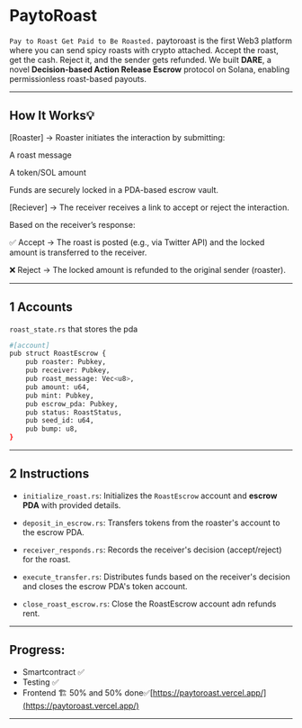 # PaytoRoast 
```Pay to Roast Get Paid to Be Roasted.```
paytoroast is the first Web3 platform where you can send spicy roasts with crypto attached. Accept the roast, get the cash. Reject it, and the sender gets refunded.
We built **DARE**, a novel **Decision-based Action Release Escrow** protocol on Solana,
 enabling permissionless roast-based payouts.

---
 ## How It Works💡
[Roaster] ->
Roaster initiates the interaction by submitting:

A roast message

A token/SOL amount

Funds are securely locked in a PDA-based escrow vault.


[Reciever] ->
The receiver receives a link to accept or reject the interaction.

Based on the receiver’s response:

✅ Accept → The roast is posted (e.g., via Twitter API) and the locked amount is transferred to the receiver.

❌ Reject → The locked amount is refunded to the original sender (roaster).

---
## 1 Accounts
``` roast_state.rs ``` that stores the pda 
``` bash 
#[account]
pub struct RoastEscrow {
    pub roaster: Pubkey,
    pub receiver: Pubkey,
    pub roast_message: Vec<u8>,
    pub amount: u64,
    pub mint: Pubkey,
    pub escrow_pda: Pubkey,
    pub status: RoastStatus,
    pub seed_id: u64,
    pub bump: u8,
}
``` 
---
## 2 Instructions

- ```initialize_roast.rs```: Initializes the ```RoastEscrow``` account and **escrow PDA** with provided details.

- ```deposit_in_escrow.rs```: Transfers tokens from the roaster's account to the escrow PDA.

- ```receiver_responds.rs```: Records the receiver's decision (accept/reject) for the roast.

- ```execute_transfer.rs```: Distributes funds based on the receiver's decision and closes the escrow PDA's token account.
- ```close_roast_escrow.rs```: Close the RoastEscrow account adn refunds rent.

---

## Progress:
- Smartcontract ✅
- Testing ✅
- Frontend 🏗️ 50% and 50% done✅[https://paytoroast.vercel.app/](https://paytoroast.vercel.app/)
---